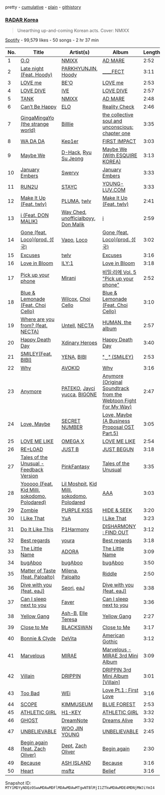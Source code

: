 pretty - [cumulative](/playlists/cumulative/37i9dQZF1DX9IALXsyt8zk.md) - [plain](/playlists/plain/37i9dQZF1DX9IALXsyt8zk) - [githistory](https://github.githistory.xyz/mackorone/spotify-playlist-archive/blob/main/playlists/plain/37i9dQZF1DX9IALXsyt8zk)

### [RADAR Korea](https://open.spotify.com/playlist/37i9dQZF1DX9IALXsyt8zk)

> Unearthing up\-and\-coming Korean acts\. Cover: NMIXX

[Spotify](https://open.spotify.com/user/spotify) - 99,579 likes - 50 songs - 2 hr 37 min

| No. | Title | Artist(s) | Album | Length |
|---|---|---|---|---|
| 1 | [O.O](https://open.spotify.com/track/3lrNsPdn98i6rxO142pLT6) | [NMIXX](https://open.spotify.com/artist/28ot3wh4oNmoFOdVajibBl) | [AD MARE](https://open.spotify.com/album/3AUtpZi3kqsEYDyQ0CCNiH) | 2:52 |
| 2 | [Late night \(Feat\. Hoody\)](https://open.spotify.com/track/6KiQ48d7ytSeickIGaMPZs) | [PARKHYUNJIN](https://open.spotify.com/artist/3xaGsC8Wew467UpEKhjXNZ), [Hoody](https://open.spotify.com/artist/7lXgbtBDcCRbfc5f8FhGUL) | [\_\_\_\_FECT](https://open.spotify.com/album/2hngO3wnEbNBhUBIMxX1lY) | 3:11 |
| 3 | [LOVE me](https://open.spotify.com/track/3oiMjDZ1bShIpFfOQf55IW) | [BE'O](https://open.spotify.com/artist/5NUVwRESNqYBUTRbiATjy7) | [LOVE me](https://open.spotify.com/album/47PYjiWlimZJ2QT1LOrtLK) | 2:53 |
| 4 | [LOVE DIVE](https://open.spotify.com/track/0Q5VnK2DYzRyfqQRJuUtvi) | [IVE](https://open.spotify.com/artist/6RHTUrRF63xao58xh9FXYJ) | [LOVE DIVE](https://open.spotify.com/album/1AFVTHHm7kKoQ6Rgb25x3p) | 2:57 |
| 5 | [TANK](https://open.spotify.com/track/3ucx0k0IosRjrsmQc34zUW) | [NMIXX](https://open.spotify.com/artist/28ot3wh4oNmoFOdVajibBl) | [AD MARE](https://open.spotify.com/album/3AUtpZi3kqsEYDyQ0CCNiH) | 2:48 |
| 6 | [Can’t Be Happy](https://open.spotify.com/track/2XmehABLWyeBGu5Q9Nt5vN) | [ELO](https://open.spotify.com/artist/15KDb2KpZRvX1updtyinK1) | [Reality Check](https://open.spotify.com/album/1aWLDWVEHr87l5QuK1JUCA) | 2:46 |
| 7 | [GingaMingaYo \(the strange world\)](https://open.spotify.com/track/3jHg6QE70y2FTdnsxSrCbv) | [Billlie](https://open.spotify.com/artist/2GQxKDojobwBjZMPf7aoh0) | [the collective soul and unconscious: chapter one](https://open.spotify.com/album/4ophrgcnwWi1I5nWYImyhw) | 3:35 |
| 8 | [WA DA DA](https://open.spotify.com/track/4gdiCHNbwugojBqr5Jt3pq) | [Kep1er](https://open.spotify.com/artist/5R7AMwDeroq6Ls0COQYpS4) | [FIRST IMPACT](https://open.spotify.com/album/7pHyAucSgWoDNlFHfhQfVN) | 3:03 |
| 9 | [Maybe We](https://open.spotify.com/track/1KWwXwgA8fsuKbuwsZiZxV) | [D\-Hack](https://open.spotify.com/artist/6Ycj4hhpz2nOfsYCU1gHqR), [Ryu Su Jeong](https://open.spotify.com/artist/6hrti7kBnnfAgy5Mq9wrQc) | [Maybe We \(With ESQUIRE KOREA\)](https://open.spotify.com/album/4sj9phZFZN2lHLvb56u2fJ) | 3:13 |
| 10 | [January Embers](https://open.spotify.com/track/6PbP8bAjafVtCy6vDNvrb3) | [Swervy](https://open.spotify.com/artist/0YE7929Kw8hXmap9LKxUiC) | [January Embers](https://open.spotify.com/album/4V9ujG9CA4bccL084ULatG) | 3:33 |
| 11 | [RUN2U](https://open.spotify.com/track/3gFcGnU4kTdMYLXDjH1TK8) | [STAYC](https://open.spotify.com/artist/01XYiBYaoMJcNhPokrg0l0) | [YOUNG\-LUV.COM](https://open.spotify.com/album/2xPdgNkM4yIQmP7axJ1T1o) | 3:33 |
| 12 | [Make It Up \(Feat\. twlv\)](https://open.spotify.com/track/4nEJDV6OOOww5gucLVgmZY) | [PLUMA](https://open.spotify.com/artist/4ZIFmwiUQnjWS2qtEbcH2V), [twlv](https://open.spotify.com/artist/7hKH0uNhhgWJCumCtKMYey) | [Make It Up \(Feat\. twlv\)](https://open.spotify.com/album/2jSpSqvYB1Us8C1HYmNG3I) | 2:41 |
| 13 | [i \(Feat\. DON MALIK\)](https://open.spotify.com/track/7IphAtdrtngWKPWRRHmDtC) | [Way Ched](https://open.spotify.com/artist/75OcDAFGCzj0qehe1mADeM), [unofficialboyy](https://open.spotify.com/artist/0hoIUrMFR0Cy6aTbma8b2o), [Don Malik](https://open.spotify.com/artist/1DKIdDHKHi3rIwG4UB5zLE) | [i](https://open.spotify.com/album/1WWfi7sIM78ZN4st2ezuE4) | 2:59 |
| 14 | [Gone \(feat\. Loco\)\(prod\. 성국\)](https://open.spotify.com/track/4IvttuPCmhLXFoYg2DhWH2) | [Vapo](https://open.spotify.com/artist/0GWeXscpEEsdOf9NqX0O0t), [Loco](https://open.spotify.com/artist/2e4G04F77jxVuDYo44TCSm) | [Gone \(feat\. Loco\)\(prod\. 성국\)](https://open.spotify.com/album/1HyRMR8M7NLcq6Y9MuQtSb) | 3:02 |
| 15 | [Excuses](https://open.spotify.com/track/41xVl4Xpbmgb1u5ypTNuZi) | [twlv](https://open.spotify.com/artist/7hKH0uNhhgWJCumCtKMYey) | [Excuses](https://open.spotify.com/album/2DfyWdoLS1GO89aUyh05WJ) | 3:16 |
| 16 | [Love in Bloom](https://open.spotify.com/track/5rUoH4RHLzlh8tOmzP1GWY) | [ILY:1](https://open.spotify.com/artist/3FvFhUWP00xtwBrHtby3v8) | [Love in Bloom](https://open.spotify.com/album/68BCbpqHiKG7G2iuqAmWgi) | 3:18 |
| 17 | [Pick up your phone](https://open.spotify.com/track/4JDgsbLSsxlNa7pESK5Vqt) | [Mirani](https://open.spotify.com/artist/6N7b9mUVwn885jI7RRg8no) | [비밀:리에 Vol\. 5 "Pick up your phone"](https://open.spotify.com/album/3mKRbS65znpQtwRkFlSiLN) | 2:52 |
| 18 | [Blue & Lemonade \(Feat\. Choi Cello\)](https://open.spotify.com/track/2YmnxhsvBJA08kyCAzQacz) | [Wilcox](https://open.spotify.com/artist/6DetogFDfNsSYy4u5OYz7o), [Choi Cello](https://open.spotify.com/artist/5H5lROVPo6zqJacYlluJD5) | [Blue & Lemonade \(Feat\. Choi Cello\)](https://open.spotify.com/album/285AagckaF30HANKbEQnxd) | 3:10 |
| 19 | [Where are you from? \(feat\. NECTA\)](https://open.spotify.com/track/2GpU8WGTgYymEM3cAL0dvA) | [Untell](https://open.spotify.com/artist/3A1b2Lg9tPuQyR7ab1xgp8), [NECTA](https://open.spotify.com/artist/41aotofRYK9RvrKFk5ZY5U) | [HUMAN, the album](https://open.spotify.com/album/1QcboLvSvaTm6f8kjT6d21) | 2:57 |
| 20 | [Happy Death Day](https://open.spotify.com/track/3a4VCqofc7Wf7cqfZYu2Ad) | [Xdinary Heroes](https://open.spotify.com/artist/1khChLj7REGqjM043PlYyn) | [Happy Death Day](https://open.spotify.com/album/3kA1SlUEM2Qt52prtDTuWr) | 3:40 |
| 21 | [SMILEY\(Feat\. BIBI\)](https://open.spotify.com/track/4zCIxSnVWpGNghERX4uWZF) | [YENA](https://open.spotify.com/artist/49muoiIu4uea4PO8vueUNN), [BIBI](https://open.spotify.com/artist/6UbmqUEgjLA6jAcXwbM1Z9) | [ˣ‿ˣ \(SMiLEY\)](https://open.spotify.com/album/7qldKtsOWklzmwgll5NjCw) | 2:53 |
| 22 | [Why](https://open.spotify.com/track/1IqOAlSisJIxDHrKT1oG66) | [AVOKID](https://open.spotify.com/artist/1pTg0Tbi7M27AnarCbdGzS) | [Why](https://open.spotify.com/album/5t5kwvCqaOXrCjlRAunfLe) | 3:16 |
| 23 | [Anymore](https://open.spotify.com/track/3vKX4347uUOuEECpHJwITb) | [PATEKO](https://open.spotify.com/artist/0J372uvAXbRjLFSoAVE2lp), [Jayci yucca](https://open.spotify.com/artist/6yFuoRFCsxQLasjZqdwvAM), [BIGONE](https://open.spotify.com/artist/0bQhUyXffQjkd6horP6fKX) | [Anymore \(Original Soundtrack from the Webtoon Fight For My Way\)](https://open.spotify.com/album/2A6nEYKyCf7nF5uGlR24Ds) | 2:47 |
| 24 | [Love, Maybe](https://open.spotify.com/track/5btJjUxmhPK1cwdw0mnhRD) | [SECRET NUMBER](https://open.spotify.com/artist/7qxo9RTWfEoFKN7XGtNV6V) | [Love, Maybe \(A Business Proposal OST Part.5\)](https://open.spotify.com/album/50WHnqFZhIQC88oZr5hlN3) | 3:05 |
| 25 | [LOVE ME LIKE](https://open.spotify.com/track/3IXSxojIjh3YuVK53HJQUN) | [OMEGA X](https://open.spotify.com/artist/2FJYWlqgtoiBtXpOy9GGIF) | [LOVE ME LIKE](https://open.spotify.com/album/0N8lx0LEnJuXuccK3utCgw) | 2:54 |
| 26 | [RE=LOAD](https://open.spotify.com/track/7xbF0zvvjJ4oT4HvcYi85k) | [JUST B](https://open.spotify.com/artist/2f0bPttugNpkg34HIxBIWe) | [JUST BEGUN](https://open.spotify.com/album/0uF2qZ5B62L4ZlfLkAXhd1) | 3:18 |
| 27 | [Tales of the Unusual \- Feedback Version](https://open.spotify.com/track/3aP9CAC5aoXPlHsmdsFSj3) | [PinkFantasy](https://open.spotify.com/artist/5syu5kN4a5f4rgMCRGlnZp) | [Tales of the Unusual](https://open.spotify.com/album/3xvUAslKb1sSJBf0gmszPc) | 3:35 |
| 28 | [Yooooo \(Feat\. Kid Milli, sokodomo, Polodared\)](https://open.spotify.com/track/1dSoTjwGH9HBlj6EEu2mhx) | [Lil Moshpit](https://open.spotify.com/artist/0tVSrjQ0NpDlecsJwGmrMy), [Kid Milli](https://open.spotify.com/artist/7IWshUcKfJyDWrbiF2XT8J), [sokodomo](https://open.spotify.com/artist/23LskvW8ErKu8v1teU7xFZ), [Polodared](https://open.spotify.com/artist/1Ri5P0CfdNxdIkHX6es8Xd) | [AAA](https://open.spotify.com/album/67HPDc7fjJfJyHggdcRlc5) | 3:03 |
| 29 | [Zombie](https://open.spotify.com/track/5zTp64MsWOTdAWWXK7zEPK) | [PURPLE KISS](https://open.spotify.com/artist/62T5PGHWJ9sxP2SJq20IHq) | [HIDE & SEEK](https://open.spotify.com/album/1Oh6STLhW6dxRAkvOUBHl8) | 3:20 |
| 30 | [I Like That](https://open.spotify.com/track/7yAYYeeXf7ip8bK4GYDo2F) | [YuA](https://open.spotify.com/artist/3maet9vdK6Hbp6ZczQtkS6) | [I Like That](https://open.spotify.com/album/1urAHAMdbuZukBXnUG04Se) | 3:23 |
| 31 | [Do It Like This](https://open.spotify.com/track/0aW4RWeGekBfU2NhREc5kL) | [P1Harmony](https://open.spotify.com/artist/3JjvsPeGMbDJqsphe2z8xU) | [DISHARMONY : FIND OUT](https://open.spotify.com/album/13kHQp4zyK5jBpsFZmTvHz) | 3:12 |
| 32 | [Best regards](https://open.spotify.com/track/3owGb3JGbkRAWZjnCBj3Ic) | [youra](https://open.spotify.com/artist/5q9adPv91NFr8q2ZcKmX0V) | [Best regards](https://open.spotify.com/album/68ZALvGpKI9Q8VEHUtodNN) | 3:18 |
| 33 | [The Little Name](https://open.spotify.com/track/5tdzH8IkV62pyL1BHXrfmv) | [ADORA](https://open.spotify.com/artist/3M1kgHOpPruu1uBymBHF3r) | [The Little Name](https://open.spotify.com/album/3k9ZdguidOV2AHDiFenjyI) | 3:09 |
| 34 | [bugAboo](https://open.spotify.com/track/2gXkUjX4hiBb1TYyrIx0Ny) | [bugAboo](https://open.spotify.com/artist/0qgxiUt2HZ0GoYRYF01aH5) | [bugAboo](https://open.spotify.com/album/4eXw2D722tMVage8wwtsOR) | 3:50 |
| 35 | [Matter of Taste \(feat\. Paloalto\)](https://open.spotify.com/track/0U4U1RdFuj6TzzQdbUtYkB) | [Milena](https://open.spotify.com/artist/2ODok2cPMF1Z1gZetfaL6n), [Paloalto](https://open.spotify.com/artist/2Yv0nlRtzgPl6u0dsS2hFv) | [Riddle](https://open.spotify.com/album/37jhqfjnQFN5ObACGJkdUv) | 2:50 |
| 36 | [Dive with you \(feat\. eaJ\)](https://open.spotify.com/track/5RqwjQWDwxQ3HTkOfXTrS6) | [Seori](https://open.spotify.com/artist/2bWTIIQP9zaVc55RaMGu7e), [eaJ](https://open.spotify.com/artist/0kX41bvrBQtgqSEXbmTzMN) | [Dive with you \(feat\. eaJ\)](https://open.spotify.com/album/4Ax41uyC6zscjAXjYd6cq8) | 3:38 |
| 37 | [Can I sleep next to you](https://open.spotify.com/track/36V5tCKEHlJHOATtUal5Xa) | [Faver](https://open.spotify.com/artist/4dKhpre3rrqk52jpFngYag) | [Can I sleep next to you](https://open.spotify.com/album/6qqBiGMNrSEj18NbDvhk2Z) | 3:36 |
| 38 | [Yellow Gang](https://open.spotify.com/track/5QBrOei7ufS1YKeDCj1z2g) | [Ash\-B](https://open.spotify.com/artist/78l5b6jXVHHTrRCzSx1ku4), [Elle Teresa](https://open.spotify.com/artist/3eP3EbQEnina3kh1UTNvbj) | [Yellow Gang](https://open.spotify.com/album/5GbM16ZUU3LKQrJpwXnAPH) | 2:27 |
| 39 | [Close to Me](https://open.spotify.com/track/1wzP4k1w8nprsfb6n8wpoz) | [BLACKSWAN](https://open.spotify.com/artist/2ujaWf015QoP7x1u20Yq5G) | [Close to Me](https://open.spotify.com/album/1N2bEyzPBd9CwU7BTXaoEt) | 3:17 |
| 40 | [Bonnie & Clyde](https://open.spotify.com/track/2395WKvJwfuqPBgsyC5k9C) | [DeVita](https://open.spotify.com/artist/5PS3ZZE5bBiZ3Ct9HiRG2B) | [American Gothic](https://open.spotify.com/album/6e7McZxhV5in98Ai5gTfnJ) | 3:12 |
| 41 | [Marvelous](https://open.spotify.com/track/45op3j9bOEPAJnqq5gZ3Q5) | [MIRAE](https://open.spotify.com/artist/3cI5n4TdsnqzKxYPkQLs4b) | [Marvelous \- MIRAE 3rd Mini Album](https://open.spotify.com/album/75m8JyqF8ZgDCk01v0QVoR) | 3:09 |
| 42 | [Villain](https://open.spotify.com/track/3xO1I7gH39DTgaai3kGIOY) | [DRIPPIN](https://open.spotify.com/artist/5IVacR5tKgTu9HotcG8kkl) | [DRIPPIN 3rd Mini Album \[Villain\]](https://open.spotify.com/album/4oOm4qnnn2qdOwSBX7nsWd) | 3:01 |
| 43 | [Too Bad](https://open.spotify.com/track/4Xv8foqi6HXnQURBR0FdAZ) | [WEi](https://open.spotify.com/artist/7IkfFdVcI6HrRKuOO9NvX5) | [Love Pt.1 : First Love](https://open.spotify.com/album/77eiNb82HouMWEiK2xe3sp) | 3:16 |
| 44 | [SCOPE](https://open.spotify.com/track/3KzRYnZIg7rNeEhLUL6lge) | [KIMMUSEUM](https://open.spotify.com/artist/1NVRvV0KqaO7VtSaVQcm3V) | [BLUE FOREST](https://open.spotify.com/album/1FgL8YCVD9CMJMcLL5R4Cs) | 2:53 |
| 45 | [ATHLETIC GIRL](https://open.spotify.com/track/0qu54GVbhmBFjpsgiG32PL) | [H1\-KEY](https://open.spotify.com/artist/5GwQwY63I9hrUUFlQB8FYU) | [ATHLETIC GIRL](https://open.spotify.com/album/3Weg79SFmoXNRUSn08QSPZ) | 3:32 |
| 46 | [GHOST](https://open.spotify.com/track/73ND9EgLxCG4abSmc4z9ww) | [DreamNote](https://open.spotify.com/artist/3ILvL0HM0cST4iR8RzQh2V) | [Dreams Alive](https://open.spotify.com/album/6y4hTtarOLzcNanux6QfNX) | 3:32 |
| 47 | [UNBELIEVABLE](https://open.spotify.com/track/1DWPQVnwUJg75OxoV2JH5v) | [WOO JIN YOUNG](https://open.spotify.com/artist/1vpeQFhw90qhSRmzBd1ivl) | [UNBELIEVABLE](https://open.spotify.com/album/5D3Qk2qFw5pM6E2uCZ15Ke) | 2:45 |
| 48 | [Begin again \(feat\. Zach Oliver\)](https://open.spotify.com/track/33Zr4oyvMZaUQRz6EHrCAY) | [Dept](https://open.spotify.com/artist/48JtfAggQQpfUXQNxkGm5U), [Zach Oliver](https://open.spotify.com/artist/3mUGzseAIqVvSM5m3vJ4GX) | [Begin again](https://open.spotify.com/album/58ACH7NSyvyfFkpqhSaZNm) | 2:30 |
| 49 | [Because](https://open.spotify.com/track/08xMOoUaMWWlNStVUdBTBC) | [ASH ISLAND](https://open.spotify.com/artist/7IEhlwWQA7pCkEvzwwHehE) | [Because](https://open.spotify.com/album/5uwBi26yP09mvt51AAQtY9) | 3:16 |
| 50 | [Heart](https://open.spotify.com/track/0mjbciwK9zhfQl44jXfQv6) | [msftz](https://open.spotify.com/artist/2v9xvjxXMMndxvLJ86Ice4) | [Belief](https://open.spotify.com/album/52FuiW7wS6lmx5PngSKWbw) | 3:16 |

Snapshot ID: `MTY1MDYyNDQzOSwwMDAwMDFlMDAwMDAwMTgwNTBlMjI1ZTkwMDAwMDE4MDNjMWJiYmI4`
